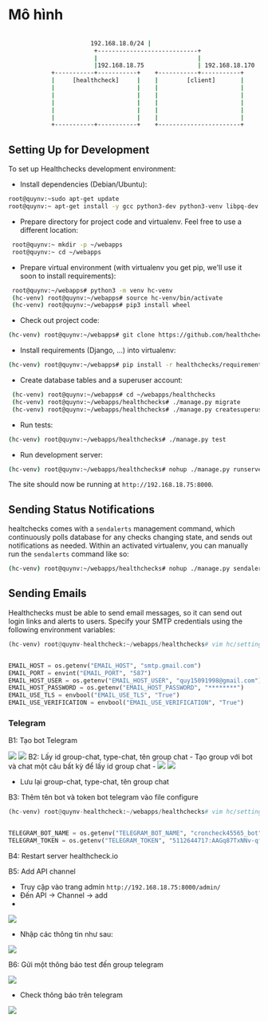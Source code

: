 # Mô hình

```sh
 
                       192.168.18.0/24 |
                        +----------------------------+
                        |                            |                                                     
                        |192.168.18.75               | 192.168.18.170                   
            +-----------+-----------+    +-----------+-----------+    
            |     [healthcheck]     |    |        [client]       |     
            |                       |    |                       |  
            |                       |    |                       |  
            |                       |    |                       |    
            |                       |    |                       |    
            |                       |    |                       |    
            +-----------+-----------+    +-----------------------+      
```

## Setting Up for Development

To set up Healthchecks development environment:

* Install dependencies (Debian/Ubuntu):
```sh
root@quynv:~sudo apt-get update
root@quynv:~ apt-get install -y gcc python3-dev python3-venv libpq-dev
```
* Prepare directory for project code and virtualenv. Feel free to use a
  different location:
```sh
 root@quynv:~ mkdir -p ~/webapps
 root@quynv:~ cd ~/webapps
```
* Prepare virtual environment
  (with virtualenv you get pip, we'll use it soon to install requirements):
```sh
 root@quynv:~/webapps# python3 -m venv hc-venv
 (hc-venv) root@quynv:~/webapps# source hc-venv/bin/activate
 (hc-venv) root@quynv:~/webapps# pip3 install wheel
```
* Check out project code:
```sh
(hc-venv) root@quynv:~/webapps# git clone https://github.com/healthchecks/healthchecks.git
```
* Install requirements (Django, ...) into virtualenv:
```sh
(hc-venv) root@quynv:~/webapps# pip install -r healthchecks/requirements.txt
```

* Create database tables and a superuser account:
```sh
 (hc-venv) root@quynv:~/webapps# cd ~/webapps/healthchecks
 (hc-venv) root@quynv:~/webapps/healthchecks# ./manage.py migrate
 (hc-venv) root@quynv:~/webapps/healthchecks# ./manage.py createsuperuser
```
 
* Run tests:
```sh
(hc-venv) root@quynv:~/webapps/healthchecks# ./manage.py test
```
* Run development server:
```sh
(hc-venv) root@quynv:~/webapps/healthchecks# nohup ./manage.py runserver 192.168.18.75:8000 &
```
The site should now be running at `http://192.168.18.75:8000`.

## Sending Status Notifications

healtchecks comes with a `sendalerts` management command, which continuously
polls database for any checks changing state, and sends out notifications as
needed. Within an activated virtualenv, you can manually run
the `sendalerts` command like so:
```sh
(hc-venv) root@quynv:~/webapps/healthchecks# nohup ./manage.py sendalerts &
```

## Sending Emails

Healthchecks must be able to send email messages, so it can send out login
links and alerts to users. Specify your SMTP credentials using the following
environment variables:

```python
(hc-venv) root@quynv-healthcheck:~/webapps/healthchecks# vim hc/settings.py


EMAIL_HOST = os.getenv("EMAIL_HOST", "smtp.gmail.com")
EMAIL_PORT = envint("EMAIL_PORT", "587")
EMAIL_HOST_USER = os.getenv("EMAIL_HOST_USER", "quy15091998@gmail.com")
EMAIL_HOST_PASSWORD = os.getenv("EMAIL_HOST_PASSWORD", "********")
EMAIL_USE_TLS = envbool("EMAIL_USE_TLS", "True")
EMAIL_USE_VERIFICATION = envbool("EMAIL_USE_VERIFICATION", "True")
```
### Telegram

B1: Tạo bot Telegram

<img src="https://github.com/lean15998/healthcheck.io/blob/main/images/01.png" />

<img src="https://github.com/lean15998/healthcheck.io/blob/main/images/02.png" />
B2: Lấy id group-chat, type-chat, tên group chat 
- Tạo group với bot và chat một câu bất kỳ để lấy id group chat
- 
<img src="https://github.com/lean15998/healthcheck.io/blob/main/images/04.png" />

<img src="https://github.com/lean15998/healthcheck.io/blob/main/images/05.png" />

- Lưu lại group-chat, type-chat, tên group chat

B3: Thêm tên bot và token bot telegram vào file configure

```python
(hc-venv) root@quynv-healthcheck:~/webapps/healthchecks# vim hc/settings.py


TELEGRAM_BOT_NAME = os.getenv("TELEGRAM_BOT_NAME", "croncheck45565_bot")
TELEGRAM_TOKEN = os.getenv("TELEGRAM_TOKEN", "5112644717:AAGq87TxNNv-qfXF8-aIkBmBAXRl-TCOfzA")
```
B4: Restart server healthcheck.io


B5: Add API channel
 - Truy cập vào trang admin `http://192.168.18.75:8000/admin/`
 - Đến  API -> Channel -> add
 - 
 <img src="https://github.com/lean15998/healthcheck.io/blob/main/images/06.png" />
 
 
 - Nhập các thông tin như sau:
 
<img src="https://github.com/lean15998/healthcheck.io/blob/main/images/07.png" />

B6: Gửi một thông báo test đến group telegram

<img src="https://github.com/lean15998/healthcheck.io/blob/main/images/08.png" />

- Check thông báo trên telegram

<img src="https://github.com/lean15998/healthcheck.io/blob/main/images/09.png" />

